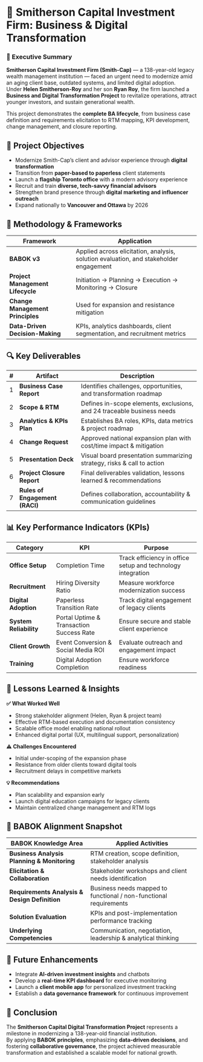 # 🏦 Smitherson Capital Investment Firm: Business & Digital Transformation

### 📘 Executive Summary
**Smitherson Capital Investment Firm (Smith-Cap)** — a 138-year-old legacy wealth management institution — faced an urgent need to modernize amid an aging client base, outdated systems, and limited digital adoption.  
Under **Helen Smitherson-Roy** and her son **Ryan Roy**, the firm launched a **Business and Digital Transformation Project** to revitalize operations, attract younger investors, and sustain generational wealth.

This project demonstrates the **complete BA lifecycle**, from business case definition and requirements elicitation to RTM mapping, KPI development, change management, and closure reporting.

## 🧭 Project Objectives
- Modernize Smith-Cap’s client and advisor experience through **digital transformation**  
- Transition from **paper-based to paperless** client statements  
- Launch a **flagship Toronto office** with a modern advisory experience  
- Recruit and train **diverse, tech-savvy financial advisors**  
- Strengthen brand presence through **digital marketing and influencer outreach**  
- Expand nationally to **Vancouver and Ottawa** by 2026  

## 🧩 Methodology & Frameworks

| Framework | Application |
|------------|-------------|
| **BABOK v3** | Applied across elicitation, analysis, solution evaluation, and stakeholder engagement |
| **Project Management Lifecycle** | Initiation → Planning → Execution → Monitoring → Closure |
| **Change Management Principles** | Used for expansion and resistance mitigation |
| **Data-Driven Decision-Making** | KPIs, analytics dashboards, client segmentation, and recruitment metrics |


## 🔍 Key Deliverables

| # | Artifact | Description |
|---|-----------|-------------|
| 1 | **Business Case Report** | Identifies challenges, opportunities, and transformation roadmap |
| 2 | **Scope & RTM** | Defines in-scope elements, exclusions, and 24 traceable business needs |
| 3 | **Analytics & KPIs Plan** | Establishes BA roles, KPIs, data metrics & project roadmap |
| 4 | **Change Request** | Approved national expansion plan with cost/time impact & mitigation |
| 5 | **Presentation Deck** | Visual board presentation summarizing strategy, risks & call to action |
| 6 | **Project Closure Report** | Final deliverables validation, lessons learned & recommendations |
| 7 | **Rules of Engagement (RACI)** | Defines collaboration, accountability & communication guidelines |

## 📊 Key Performance Indicators (KPIs)

| Category | KPI | Purpose |
|-----------|-----|---------|
| **Office Setup** | Completion Time | Track efficiency in office setup and technology integration |
| **Recruitment** | Hiring Diversity Ratio | Measure workforce modernization success |
| **Digital Adoption** | Paperless Transition Rate | Track digital engagement of legacy clients |
| **System Reliability** | Portal Uptime & Transaction Success Rate | Ensure secure and stable client experience |
| **Client Growth** | Event Conversion & Social Media ROI | Evaluate outreach and engagement impact |
| **Training** | Digital Adoption Completion | Ensure workforce readiness |

## 🧠 Lessons Learned & Insights

**✅ What Worked Well**
- Strong stakeholder alignment (Helen, Ryan & project team)  
- Effective RTM-based execution and documentation consistency  
- Scalable office model enabling national rollout  
- Enhanced digital portal (UX, multilingual support, personalization)  

**⚠️ Challenges Encountered**
- Initial under-scoping of the expansion phase  
- Resistance from older clients toward digital tools  
- Recruitment delays in competitive markets  

**💡 Recommendations**
- Plan scalability and expansion early  
- Launch digital education campaigns for legacy clients  
- Maintain centralized change management and RTM logs  

## 💬 BABOK Alignment Snapshot

| BABOK Knowledge Area | Applied Activities |
|----------------------|--------------------|
| **Business Analysis Planning & Monitoring** | RTM creation, scope definition, stakeholder analysis |
| **Elicitation & Collaboration** | Stakeholder workshops and client needs identification |
| **Requirements Analysis & Design Definition** | Business needs mapped to functional / non-functional requirements |
| **Solution Evaluation** | KPIs and post-implementation performance tracking |
| **Underlying Competencies** | Communication, negotiation, leadership & analytical thinking |

## 🚀 Future Enhancements
- Integrate **AI-driven investment insights** and chatbots  
- Develop a **real-time KPI dashboard** for executive monitoring  
- Launch a **client mobile app** for personalized investment tracking  
- Establish a **data governance framework** for continuous improvement  

## 🏁 Conclusion
The **Smitherson Capital Digital Transformation Project** represents a milestone in modernizing a 138-year-old financial institution.  
By applying **BABOK principles**, emphasizing **data-driven decisions**, and fostering **collaborative governance**, the project achieved measurable transformation and established a scalable model for national growth.
